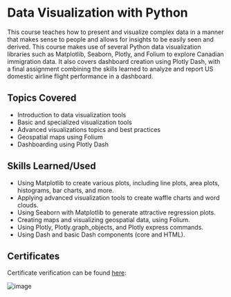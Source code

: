 # Data Visualization with Python

This course teaches how to present and visualize complex data in a manner that makes sense to people and allows for insights to be easily seen and derived. This course makes use of several Python data visualization libraries such as Matplotlib, Seaborn, Plotly, and Folium to explore Canadian immigration data. It also covers dashboard creation using Plotly Dash, with a final assignment combining the skills learned to analyze and report US domestic airline flight performance in a dashboard.

## Topics Covered
- Introduction to data visualization tools
- Basic and specialized visualization tools
- Advanced visualizations topics and best practices
- Geospatial maps using Folium
- Dashboarding using Plotly Dash

## Skills Learned/Used
- Using Matplotlib to create various plots, including line plots, area plots, histograms, bar charts, and more.
- Applying advanced visualization tools to create waffle charts and word clouds.
- Using Seaborn with Matplotlib to generate attractive regression plots.
- Creating maps and visualizing geospatial data, using Folium.
- Using Plotly, Plotly.graph_objects, and Plotly express commands.
- Using Dash and basic Dash components (core and HTML).

## Certificates
Certificate verification can be found [here](https://www.coursera.org/account/accomplishments/verify/GU2YDGBS8XFL):

![image](https://github.com/ethanbenavides/Data-Visualization-with-Python/assets/57383185/30ae0785-ad0b-4b71-9b4e-aebb4a39e8d7)
